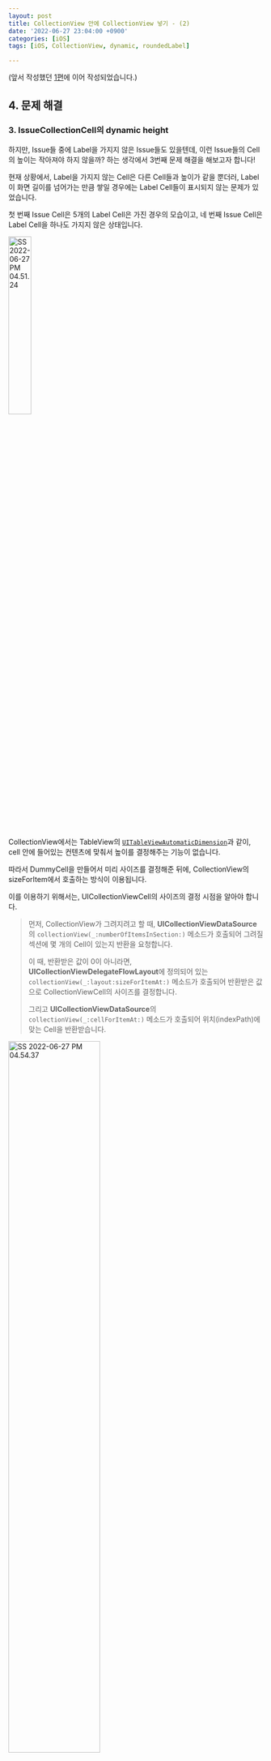 ```yaml
---
layout: post
title: CollectionView 안에 CollectionView 넣기 - (2)
date: '2022-06-27 23:04:00 +0900'
categories: [iOS]
tags: [iOS, CollectionView, dynamic, roundedLabel]

---
```




(앞서 작성했던 [1편](https://hansolkkim.github.io/CollectionViewInCollectionView-1)에 이어 작성되었습니다.)

## 4. 문제 해결

### 3. IssueCollectionCell의 dynamic height

하지만, Issue들 중에 Label을 가지지 않은 Issue들도 있을텐데, 이런 Issue들의 Cell의 높이는 작아져야 하지 않을까? 하는 생각에서 3번째 문제 해결을 해보고자 합니다!

현재 상황에서, Label을 가지지 않는 Cell은 다른 Cell들과 높이가 같을 뿐더러, Label이 화면 길이를 넘어가는 만큼 쌓일 경우에는 Label Cell들이 표시되지 않는 문제가 있었습니다.



첫 번째 Issue Cell은 5개의 Label Cell은 가진 경우의 모습이고, 네 번째 Issue Cell은 Label Cell을 하나도 가지지 않은 상태입니다.

<img src="../../assets/img/SS%202022-06-27%20PM%2004.51.24.jpg" alt="SS 2022-06-27 PM 04.51.24" width="30%;" />

CollectionView에서는 TableView의 [`UITableViewAutomaticDimension`](https://developer.apple.com/documentation/uikit/uitableview/1614961-automaticdimension)과 같이, cell 안에 들어있는 컨텐츠에 맞춰서 높이를 결정해주는 기능이 없습니다.

따라서 DummyCell을 만들어서 미리 사이즈를 결정해준 뒤에, CollectionView의 sizeForItem에서 호출하는 방식이 이용됩니다.

이를 이용하기 위해서는, UICollectionViewCell의 사이즈의 결정 시점을 알아야 합니다.

>  먼저, CollectionView가 그려지려고 할 때, **UICollectionViewDataSource**의 `collectionView(_:numberOfItemsInSection:)` 메소드가 호출되어 그려질 섹션에 몇 개의 Cell이 있는지 반환을 요청합니다.
>
> 이 때, 반환받은 값이 0이 아니라면, **UICollectionViewDelegateFlowLayout**에 정의되어 있는 `collectionView(_:layout:sizeForItemAt:)` 메소드가 호출되어 반환받은 값으로 CollectionViewCell의 사이즈를 결정합니다.
>
> 그리고 **UICollectionViewDataSource**의 `collectionView(_:cellForItemAt:)` 메소드가 호출되어 위치(indexPath)에 맞는 Cell을 반환받습니다.



<img src="../../assets/img/SS%202022-06-27%20PM%2004.54.37.jpg" alt="SS 2022-06-27 PM 04.54.37" width="60%;" />

1. 먼저, IssueCollectionCell의 Size를 정해주는 `collectionView(_:layout:sizeForItemAt:)` 메소드에서 Dummy Cell을 생성하여, 들어갈 컨텐츠의 최대 높이를 상정해 넉넉하게 Size를 잡아줍니다.

	```swift
	// IssueCollectionViewController.swift
	
	func collectionView(_ collectionView: UICollectionView,
	                    layout collectionViewLayout: UICollectionViewLayout,
	                    sizeForItemAt indexPath: IndexPath) -> CGSize {
	
	    let width = UIScreen.main.bounds.width
	    let estimatedHeight: CGFloat = 200 // <--- 넉넉한 높이를 잡아준다.
	
	    let dummyCell = IssueCollectionCell(frame: CGRect(x: 0, y: 0, width: width, height: estimatedHeight))
	    ...
	}
	```

	

2. 여기서, DummyCell에, 실제로 그 위치의 Cell에 들어갈 데이터를 집어넣어 높이를 구해야 한다. 이를 위해 UICollectionViewDataSource에 있는 실제 Cell에 들어갈 데이터를 받아와야 합니다. DataSource가 나누어져있을 경우 completionHandler를 받는 아래의 메소드를 구현해주도록 합니다. (저는 실습 파일에 작성하여, Delegate, DataSource를 하나의 VC가 모두 담당하게 되어있었습니다.)

	```swift
	// IssueCollectionDataSource.swift
	func referIssue(at indexPath: IndexPath, handler: (Issue) -> Void) {
	    let issue = data[indexPath.item]
	    handler(issue)
	}
	```

	이제 위에서 작성하던 `collectionView(_:layout:sizeForItemAt:)` 메소드에서 `referIssue(at:handler:)` 메소드를 사용하는 부분을 추가합니다.

	```swift
	// IssueCollectionViewController.swift
	
	func collectionView(_ collectionView: UICollectionView,
	                    layout collectionViewLayout: UICollectionViewLayout,
	                    sizeForItemAt indexPath: IndexPath) -> CGSize {
	    ...
	    dataSource.referIssue(at: indexPath) { (issue) in
	        dummyCell.configure(with: issue)
	    }
	    ...
	}
	```

	

3. `referIssue(at:handler:)` 메소드의 handler에는 IssueCollectionCell의 `configure(with:)` 메소드를 호출하게 되는데, IssueCollectionCell은 여기서 전달받은 issue를 이용해 정확한 높이를 결정해야 합니다. 

	이를 위해, IssueCollectionCell(dummyCell)에서는 UI에 필요한 데이터들을 집어넣고, `LabelCollectionView.view.reloadData()` 메소드를 호출한 후, 결정된 LabelCollectionView를 dummyCell 내의 StackView에 넣어 실제 높이를 계산합니다.

	또한, LabelCollectionView가 자기 크기만큼 ContentsStackView 내에 들어가도록 heightAnchor를 지정해줍니다.

	```swift
	// IssueCollectionCell.swift
	
	func configure(with issue: Issue) {
	    titleLabel.text = issue.title
	    data = issue.labels
	    labelCollectionViewController.updateLabels(issue.labels)
	    labelCollectionViewController.reloadCollectionView()
	    contentsStackView.addArrangedSubview(labelCollectionViewController.view)
	
	    layoutIfNeeded()
	    labelCollectionViewController.view.snp.makeConstraints { make in
	        make.height.equalTo(labelCollectionViewController.contentSize.height)
	    }
	}
	```

	여기서 `labelCollectionViewController.contentSize.height`는 아래와 같이 정의된 computed Property입니다.

	```swift
	// LabelCollectionViewController
	
	var contentSize: CGSize {
	    return labelCollectionView.contentSize
	}
	```

	

4. 이제 `collectionView(_:layout:sizeForItemAt:)` 메서드를 완성할 수 있습니다.

	위에서 결정된 값들을 이용해서 EstimatedSize를 결정해줍니다. 이 때, 실제 Issue 데이터를 이용해 실제 길이가 저장된 dummy Cell을 `layoutIfNeeded()` 메서드와 `systemLayoutSizeFitting(_:)` 메서드를 사용해 딱 맞는 **EstimatedSize**를 결정합니다.

	```swift
	// IssueCollectionViewController.swift
	
	func collectionView(_ collectionView: UICollectionView,
	                    layout collectionViewLayout: UICollectionViewLayout,
	                    sizeForItemAt indexPath: IndexPath) -> CGSize {
	    ...
	    dummyCell.layoutIfNeeded()
	
	    let estimatedSize = dummyCell.systemLayoutSizeFitting(CGSize(width: width, height: estimatedHeight))
	
	    return CGSize(width: width, height: estimatedSize.height)
	}
	```

위의 과정을 모두 거쳐 아래와 같은 화면을 **드디어** 볼 수 있었습니다!

<img src="../../assets/img/SS%202022-06-27%20PM%2010.37.13.jpg" alt="SS 2022-06-27 PM 10.37.13" width="40%;" />



### 4. UILabel의 rounded style

다른 프로젝트들을 하면서 궁금했던 점이었는데, 이번 포스팅을 작성하면서 해결한 방법이 있어 문제 해결로 작성합니다!

기존에는, Cell의 Height가 얼마나 될지 예상하여 `UILabel.layer.cornerRadius`를 결정해줬습니다. 

이번에는 LabelCollectionCell의 Height가 EstimatedSize로 인해 결정되기 때문에 UI가 그려질 때 그에 맞는 높이에 의해 `cornerRadius`가 결정되도록 하려 했습니다.

위의 방법을 구현하기 위해 작성한 코드는 아래와 같습니다.

```swift
// LabelCollectionCell.swift

final class LabelCollectionCell: UICollectionViewCell {
    ...

    override func layoutSubviews() {
        super.layoutSubviews()
        labelLabel.snp.makeConstraints { make in
            make.top.leading.equalTo(self)
        }
        labelLabel.layer.cornerRadius = labelLabel.frame.height/2
    }
}

```

 `layoutSubviews()` 메서드는 레이아웃 정보 변경 사항이 뷰에 반영될 때 호출되는데, 이 메서드는 재귀적으로 모든 자식 뷰의 `layoutSubviews()` 메서드를 호출합니다.(따라서 실행될 시에 부하가 매우 큰 메서드임.)

IssueCollectionCell에서 `layoutIfNeeds()` 메소드가 호출되면

`layoutSubviews()` 가 호출되고,

 이로 인해 하위 뷰인 LabelCollectionCell의 `layoutSubviews()` 또한 호출될 것입니다.

또한, 이 시점에는 LabelCollectionCell의 Layout들이 모두 잡혀있는 상황이기 때문에, labelLabel의 높이 또한 잡혀있게 됩니다.

이 시점에 해당 UILabel의 `layer.cornerRadius`를 설정해줌으로써 원하는 시점에서 둥근 모양의 Label을 만들 수 있었습니다.

---

- [코드 내용은 여기에](https://gist.github.com/Hansolkkim/e2d7f286d26d5c33ea4cca1951774914)



## 5. 참고 자료

- [[ColectionViewCell Dynamic Height]](https://corykim0829.github.io/ios/UICollectionViewCell-dynamic-height/#)

- [[StackOverflow-Set rounded corner on UIImage in UICollectionViewCell in swift]](https://stackoverflow.com/questions/39799520/set-rounded-corners-on-uiimage-in-uicollectionviewcell-in-swift)